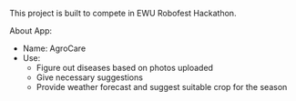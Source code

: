 This project is built to compete in EWU Robofest Hackathon.

About App:
- Name: AgroCare
- Use:
    - Figure out diseases based on photos uploaded
    - Give necessary suggestions
    - Provide weather forecast and suggest suitable crop for the season